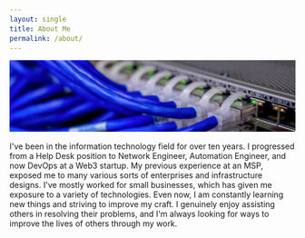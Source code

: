 ```yaml
---
layout: single
title: About Me
permalink: /about/
---
```

![networking](https://raw.githubusercontent.com/jordantrujillo/jordantrujillo.github.io/main/images/networking-banner.jpg "networking")

I've been in the information technology field for over ten years.
I progressed from a Help Desk position to Network Engineer, Automation Engineer, and now DevOps at a Web3 startup. 
My previous experience at an MSP, exposed me to many various sorts of enterprises and infrastructure designs. 
I've mostly worked for small businesses, which has given me exposure to a variety of technologies.
Even now, I am constantly learning new things and striving to improve my craft. 
I genuinely enjoy assisting others in resolving their problems, and I'm always looking for ways to improve the lives of others through my work. 